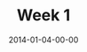 ---
layout: message
category: message
series: "Power To Change"
title: "Week 1"
date: 2014-01-04-00-00
message_id: 840
sc-permalink-url: "http://soundcloud.com/crdschurch/power-to-change-week-1"
audio: "http://s3.amazonaws.com/crossroads-media/messages/audio/powertochange_01.mp3"
audio-duration: "41:50"
description: "Brian talks about why it's possible to change."
video: "http://s3.amazonaws.com/crossroads-media/messages/video/powertochange_01.mp4"
video-duration: "41:55"
yt-embed-url: "//www.youtube.com/embed/vMbshlobI6M"
video-image: "http://s3.amazonaws.com/crossroads-media/images//uploadedfiles/powertochange_01_still.jpg"
program: "http://s3.amazonaws.com/crossroads-media/documents/01_04-05_14Program_LO.pdf"
tag: 
 - change
 - power
explicit: false
---